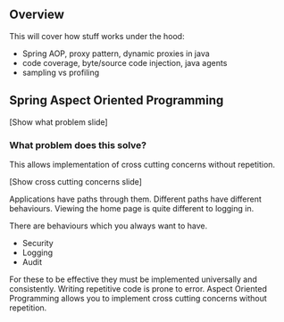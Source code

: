 Overview
--------

This will cover how stuff works under the hood:

- Spring AOP, proxy pattern, dynamic proxies in java
- code coverage, byte/source code injection, java agents
- sampling vs profiling

Spring Aspect Oriented Programming
----------------------------------

[Show what problem slide]

### What problem does this solve?

This allows implementation of cross cutting concerns without repetition.

[Show cross cutting concerns slide]

Applications have paths through them.
Different paths have different behaviours.
Viewing the home page is quite different to logging in.

There are behaviours which you always want to have.
 * Security
 * Logging
 * Audit

For these to be effective they must be implemented universally and consistently.
Writing repetitive code is prone to error.
Aspect Oriented Programming allows you to implement cross cutting concerns without repetition.
